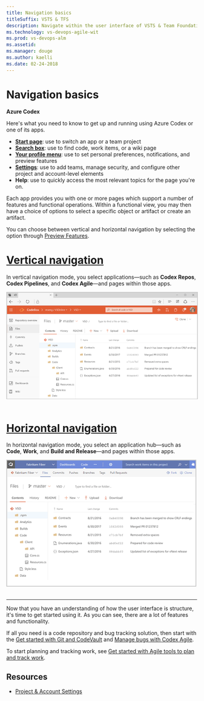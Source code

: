 ```yaml
---
title: Navigation basics
titleSuffix: VSTS & TFS 
description: Navigate within the user interface of VSTS & Team Foundation Server (TFS)  
ms.technology: vs-devops-agile-wit
ms.prod: vs-devops-alm
ms.assetid: 
ms.manager: douge
ms.author: kaelli
ms.date: 02-24-2018
---
```


# Navigation basics 

**Azure Codex**  

Here's what you need to know to get up and running using Azure Codex or one of its apps.  

- **[Start page](go-to-app-hub-page.md)**: use to switch an app or a team project 
- **[Search box](search-basics.md)**: use to find code, work items, or a wiki page 
- **[Your profile menu](enable-preview-feature.md?toc=/vsts/navigation/toc.json&bc=/vsts/navigation/breadcrumb/toc.json)**: use to set personal preferences, notifications, and preview features  
- **[Settings](../settings/index.md)**: use to add teams, manage security, and configure other project and account-level elements 
- **Help**: use to quickly access the most relevant topics for the page you're on.  

Each app provides you with one or more pages which support a number of features and functional operations. Within a functional view, you may then have a choice of options to select a specific object or artifact or create an artifact.  

You can choose between vertical and horizontal navigation by selecting the option through [Preview Features](enable-preview-feature.md).

# [Vertical navigation](#tab/vertical)

In vertical navigation mode, you select applications&mdash;such as **Codex Repos**, **Codex Pipelines**, and **Codex Agile**&mdash;and pages within those apps. 

<img src="_img/vertical-app-715-navigation.gif" alt="Vertical apps navigation experience" style="border: 1px solid #C3C3C3;" /> 


# [Horizontal navigation](#tab/horizontal)

In horizontal navigation mode, you select an application hub&mdash;such as **Code**, **Work**, and **Build and Release**&mdash;and pages within those apps. 

<img src="_img/horizontal-app-navigation.gif" alt="Horizontal navigation experience" style="border: 1px solid #C3C3C3;" /> 

---

Now that you have an understanding of how the user interface is structure, it's time to get started using it.  As you can see, there are a lot of features and functionality.  

If all you need is a code repository and bug tracking solution, then start with the [Get started with Git and CodeVault](../git/gitquickstart.md) and [Manage bugs with Codex Agile](../work/backlogs/manage-bugs.md).  

To start planning and tracking work, see [Get started with Agile tools to plan and track work](../work/backlogs/overview.md?context=vsts/default).


<!---
<table>
<tbody valign="top">
<tr>
<td>
<img src="_img/horizontal-app-navigation.gif" alt="Horizontal navigation experience" style="border: 1px solid #C3C3C3;" /> 
</td>
<td>
<ul>
<li>[Add an artifact or team](create-new-artifact-team.md)</li>
<li>[Work with Favorites](work-with-favorites.md)</li>
<li>[Go to a different app, hub, page](go-to-app-hub-page.md)</li>
<li>[Filter basics](filter-basics.md)</li>
<li>[Search across your code base or work items](search-basics.md)</li>
<li>[Enable a preview feature ](enable-preview-feature.md)</li>
<li>[Navigate to a different team project](go-to-team-project-repo.md)</li>
</ul>
</td>
</tr>
</tbody>
</table>
 



<table>
<tbody valign="top">
<tr>
<td>
<img src="_img/vertical-app-navigation.gif" alt="Vertical apps navigation experience" style="border: 1px solid #C3C3C3;" /> 
</td>
<td>
<ul>
<li>[Add an artifact or team](create-new-artifact-team.md)</li>
<li>[Favorites](work-with-favorites.md)</li>
<li>[Go to a different app, hub, page](go-to-app-hub-page.md)</li>
<li>[Filter basics](filter-basics.md)</li>
<li>[Search across your code base or work items](search-basics.md)</li>
<li>[Enable a preview feature](enable-preview-feature.md)</li>
<li>[Navigate to a different app](go-to-app-hub-page-repo.md)</li>
<li>[Navigate to a different team project](go-to-team-project.md)</li>
<li>FAQs</li>
</ul>
</td>
</tr>
</tbody>
</table>



-->



## Resources 

- [Project & Account Settings](../settings/index.md) 
